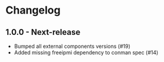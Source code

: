# Changelog

## 1.0.0 - Next-release

  - Bumped all external components versions (#19)
  - Added missing freeipmi dependency to conman spec (#14)
